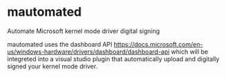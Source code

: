 # mautomated
Automate Microsoft kernel mode driver digital signing 


mautomated uses the dashboard API https://docs.microsoft.com/en-us/windows-hardware/drivers/dashboard/dashboard-api which will be integreted into a visual studio plugin that automatically upload and digitally signed your kernel mode driver.
